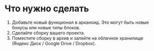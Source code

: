 # Что нужно сделать
1. Добавьте новый функционал в арканоид. Это могут быть новые бонусы или новые типы блоков.
2. Сделайте сборку вашего проекта.
3. Поместите сборку в архив и залейте на облачное хранилище (Яндекс Диск / Google Drive / Dropbox).
